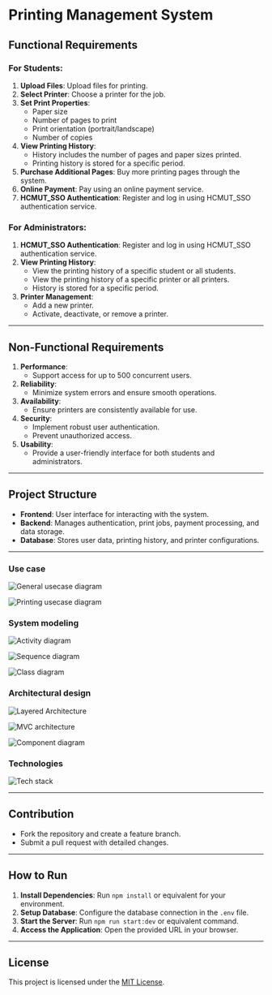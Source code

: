 # Printing Management System

## Functional Requirements

### For Students:
1. **Upload Files**: Upload files for printing.
2. **Select Printer**: Choose a printer for the job.
3. **Set Print Properties**: 
   - Paper size
   - Number of pages to print
   - Print orientation (portrait/landscape)
   - Number of copies
4. **View Printing History**: 
   - History includes the number of pages and paper sizes printed.
   - Printing history is stored for a specific period.
5. **Purchase Additional Pages**: Buy more printing pages through the system.
6. **Online Payment**: Pay using an online payment service.
7. **HCMUT_SSO Authentication**: Register and log in using HCMUT_SSO authentication service.

### For Administrators:
1. **HCMUT_SSO Authentication**: Register and log in using HCMUT_SSO authentication service.
2. **View Printing History**: 
   - View the printing history of a specific student or all students.
   - View the printing history of a specific printer or all printers.
   - History is stored for a specific period.
3. **Printer Management**: 
   - Add a new printer.
   - Activate, deactivate, or remove a printer.

---

## Non-Functional Requirements

1. **Performance**: 
   - Support access for up to 500 concurrent users.
2. **Reliability**: 
   - Minimize system errors and ensure smooth operations.
3. **Availability**: 
   - Ensure printers are consistently available for use.
4. **Security**: 
   - Implement robust user authentication.
   - Prevent unauthorized access.
5. **Usability**: 
   - Provide a user-friendly interface for both students and administrators.

---

## Project Structure

- **Frontend**: User interface for interacting with the system.
- **Backend**: Manages authentication, print jobs, payment processing, and data storage.
- **Database**: Stores user data, printing history, and printer configurations.





---

### Use case
![General usecase diagram](storage/SPSS_UsecaseDiagram.png)

![Printing usecase diagram](storage/SPSS_UsecaseDiagram2.png)

### System modeling

![Activity diagram](storage/ActivityDiagram.png)

![Sequence diagram](storage/SequenceDiagram.png)

![Class diagram](storage/SPSS_ClassDiagram.png)

### Architectural design

![Layered Architecture](storage/SPSS_LayeredArch.png)

![MVC architecture](storage/SPSS_MVCArch.png)

![Component diagram](storage/SPSS_ComponentDiagram.png)

### Technologies

![Tech stack](storage/SPSS_Technology.png)


---

## Contribution

- Fork the repository and create a feature branch.
- Submit a pull request with detailed changes.

---

## How to Run

1. **Install Dependencies**: Run `npm install` or equivalent for your environment.
2. **Setup Database**: Configure the database connection in the `.env` file.
3. **Start the Server**: Run `npm run start:dev` or equivalent command.
4. **Access the Application**: Open the provided URL in your browser.

---

## License

This project is licensed under the [MIT License](LICENSE).
